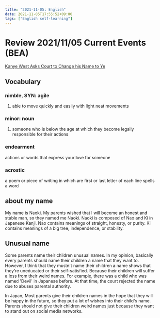 ```yaml
---
title: "2021-11-05: English"
date: 2021-11-05T17:55:52+09:00
tags: ["English self-learning"]
---
```


# Review 2021/11/05 Current Events (BEA)

[Kanye West Asks Court to Change his Name to Ye](https://eikaiwa.dmm.com/app/daily-news/article/kanye-west-asks-court-to-change-his-name-to-ye/YzDtVgW3Eeypt4ffz54cmA)

## Vocabulary

### nimble, SYN: agile
1. able to move quickly and easily with light neat movements

### minor: noun
1. someone who is below the age at which they become legally responsible for their actions

### endearment
actions or words that express your love for someone

### acrostic
a poem or piece of writing in which are first or last letter of each line spells a word

## about my name

My name is Naoki.
My parents wished that I will become an honest and stable man, so they named me Naoki.
Naoki is composed of Nao and Ki in Japanese Kanji.
Nao contains meanings of straight, honesty, or purity.
Ki contains meanings of a big tree, independence, or stability.

## Unusual name
Some parents name their children unusual names.
In my opinion, basically every parents should name their children a name that they want to.
However, I think that they mustn't name their children a name shows that they're uneducated or their self-satisfied.
Because their children will suffer a loss from their weird names.
For example, there was a child who was named 'Devil' in Japanese before.
At that time, the court rejected the name due to abuses parental authority.

In Japan, Most parents give their children names in the hope that they will be happy in the future, so they put a lot of wishes into their child's name.
Parents should not give their children weird names just because they want to stand out on social media networks.
